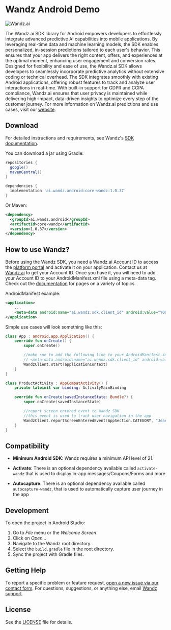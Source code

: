 Wandz Android Demo
==================

<img src="https://github.com/namogoo/wandz-android-sample/raw/main/ReadmeAssets/banner.png" alt="Wandz.ai"/>

The Wandz.ai SDK library for Android empowers developers to effortlessly integrate advanced predictive AI capabilities into mobile applications. By leveraging real-time data and machine learning models, the SDK enables personalized, in-session predictions tailored to each user's behavior. This ensures that your app delivers the right content, offers, and experiences at the optimal moment, enhancing user engagement and conversion rates.
Designed for flexibility and ease of use, the Wandz.ai SDK allows developers to seamlessly incorporate predictive analytics without extensive coding or technical overhead. The SDK integrates smoothly with existing Android applications, offering robust features to track and analyze user interactions in real-time. With built-in support for GDPR and CCPA compliance, Wandz.ai ensures that user privacy is maintained while delivering high-impact, data-driven insights to optimize every step of the customer journey.
For more information on Wandz.ai predictions and use cases, visit our [website][1].

Download
--------
For detailed instructions and requirements, see Wandz's [SDK documentation][4].

You can download a jar using Gradle:

```gradle
repositories {
  google()
  mavenCentral()
}

dependencies {
  implementation 'ai.wandz.android:core-wandz:1.0.37'
}
```

Or Maven:

```xml
<dependency>
  <groupId>ai.wandz.android</groupId>
  <artifactId>core-wandz</artifactId>
  <version>1.0.37</version>
</dependency>
```

How to use Wandz?
-------------------
Before using the Wandz SDK, you need a Wandz.ai Account ID to access the [platform portal][2] and activate it on your application. Contact us at [Wandz.ai][3] to get your Account ID. Once you have it, you will need to add your Account ID to your AndroidManifest.xml file using a meta-data tag.
Check out the [documentation][4] for pages on a variety of topics.

AndroidManifest example:
```xml
<application>
    ...
    <meta-data android:name="ai.wandz.sdk.client_id" android:value="YOUR_CLIENT_ID" />
</application>
```

Simple use cases will look something like this:

```kotlin
class App : android.app.Application() {
    override fun onCreate() {
        super.onCreate()

        //make sue to add the following line to your AndroidManifest.xml
        // <meta-data android:name="ai.wandz.sdk.client_id" android:value="%KEY_VALUE%" />
        WandzClient.start(applicationContext)
    }
}

class ProductActivity : AppCompatActivity() {
    private lateinit var binding: ActivityMainBinding

    override fun onCreate(savedInstanceState: Bundle?) {
        super.onCreate(savedInstanceState)

        //report screen entered event to Wandz SDK
        //this event is used to track user navigation in the app
        WandzClient.reportScreenEnteredEvent(AppSection.CATEGORY, "Jeans", this)
    }
}
```

Compatibility
-------------

* **Minimum Android SDK**: Wandz requires a minimum API level of 21.

* **Activate**: There is an optional dependency available called `activate-wandz` that is used to display in-app messages/Coupons/Forms and more
* **Autocapture**: There is an optional dependency available called `autocapture-wandz`, that is used to automatically capture user journey in the app

Development
-----------
To open the project in Android Studio:

1. Go to *File* menu or the *Welcome Screen*
2. Click on *Open...*
3. Navigate to the Wandz root directory.
4. Select the `build.gradle` file in the root directory.
5. Sync the project with Gradle files.

Getting Help
------------
To report a specific problem or feature request, [open a new issue via our contact form][5]. For questions, suggestions, or
anything else, email [Wandz support][6].

License
-------
See the [LICENSE][7] file for details.

[1]: https://wandz.ai/
[2]: https://app.wandz.ai/login
[3]: https://wandz.ai/contact-us
[4]: https://github.com/namogoo/wandz-android-sample/raw/main/ReadmeAssets/WandzAndroidSDK.pdf
[5]: https://wandz.ai/contact-us
[6]: mailto:support@wandz.ai
[7]: https://github.com/namogoo/wandz-android-sample/raw/main/LICENSE.pdf